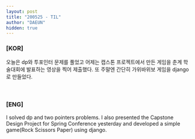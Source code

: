 ```yaml
---
layout: post
title: "200525 - TIL"
author: "DAEUN"
hidden: true
---
```


### [KOR]
오늘은 dp와 투포인터 문제를 풀었고 어제는 캡스톤 프로젝트에서 만든 게임을 춘계 학술대회에 발표하는 영상을 찍어 제출했다. 또 주말엔 간단히 가위바위보 게임을 django로 만들었다.
<br><br><br>
### [ENG]
I solved dp and two pointers problems. I also presented the Capstone Design Project for Spring Conference yesterday and developed a simple game(Rock Scissors Paper) using django.